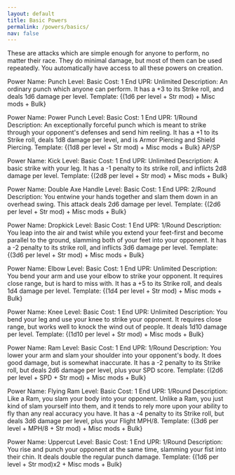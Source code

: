 ```yaml
---
layout: default
title: Basic Powers
permalink: /powers/basics/
nav: false
---
```


These are attacks which are simple enough for anyone to perform, no matter their race. They do minimal damage, but most of them can be used repeatedly. You automatically have access to all these powers on creation.

Power Name: Punch
Level: Basic
Cost: 1 End
UPR: Unlimited
Description: An ordinary punch which anyone can perform. It has a +3 to its Strike roll, and deals 1d6 damage per level.
Template: {(1d6 per level + Str mod) + Misc mods + Bulk}

Power Name: Power Punch
Level: Basic
Cost: 1 End
UPR: 1/Round
Description: An exceptionally forceful punch which is meant to strike through your opponent's defenses and send him reeling. It has a +1 to its Strike roll, deals 1d8 damage per level, and is Armor Piercing and Shield Piercing. Template: {(1d8 per level + Str mod) + Misc mods + Bulk} AP/SP

Power Name: Kick
Level: Basic
Cost: 1 End
UPR: Unlimited
Description: A basic strike with your leg. It has a -1 penalty to its strike roll, and inflicts 2d8 damage per level.
Template: {(2d8 per level + Str mod) + Misc mods + Bulk}

Power Name: Double Axe Handle
Level: Basic
Cost: 1 End
UPR: 2/Round
Description: You entwine your hands together and slam them down in an overhead swing. This attack deals 2d6 damage per level.
Template: {(2d6 per level + Str mod) + Misc mods + Bulk}

Power Name: Dropkick
Level: Basic
Cost: 1 End
UPR: 1/Round
Description: You leap into the air and twist while you extend your feet-first and become parallel to the ground, slamming both of your feet into your opponent. It has a -2 penalty to its strike roll, and inflicts 3d6 damage per level.
Template: {(3d6 per level + Str mod) + Misc mods + Bulk}

Power Name: Elbow
Level: Basic
Cost: 1 End
UPR: Unlimited
Description: You bend your arm and use your elbow to strike your opponent. It requires close range, but is hard to miss with. It has a +5 to its Strike roll, and deals 1d4 damage per level. Template: {(1d4 per level + Str mod) + Misc mods + Bulk}

Power Name: Knee
Level: Basic
Cost: 1 End
UPR: Unlimited
Description: You bend your leg and use your knee to strike your opponent. It requires close range, but works well to knock the wind out of people. It deals 1d10 damage per level. Template: {(1d10 per level + Str mod) + Misc mods + Bulk}

Power Name: Ram
Level: Basic
Cost: 1 End
UPR: 1/Round
Description: You lower your arm and slam your shoulder into your opponent's body. It does good damage, but is somewhat inaccurate. It has a -2 penalty to its Strike roll, but deals 2d6 damage per level, plus your SPD score.
Template: {(2d6 per level + SPD + Str mod) + Misc mods + Bulk}

Power Name: Flying Ram
Level: Basic
Cost: 1 End
UPR: 1/Round
Description: Like a Ram, you slam your body into your opponent. Unlike a Ram, you just kind of slam yourself into them, and it tends to rely more upon your ability to fly than any real accuracy you have. It has a -4 penalty to its Strike roll, but deals 3d6 damage per level, plus your Flight MPH/8.
Template: {(3d6 per level + MPH/8 + Str mod) + Misc mods + Bulk}

Power Name: Uppercut
Level: Basic
Cost: 1 End
UPR: 1/Round
Description: You rise and punch your opponent at the same time, slamming your fist into their chin. It deals double the regular punch damage.
Template: {(1d6 per level + Str mod)x2 + Misc mods + Bulk}